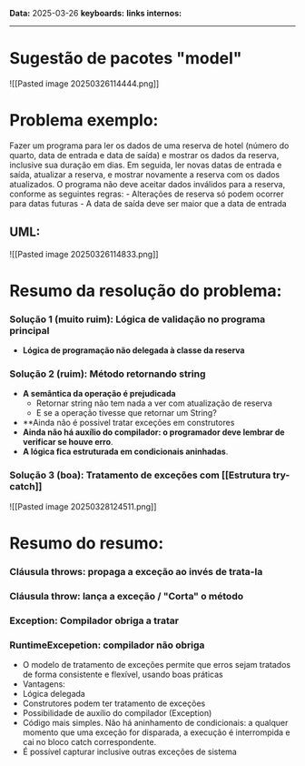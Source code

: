 
**Data:** 2025-03-26
**keyboards:** 
**links internos:** 
___

# Sugestão de pacotes "model"

![[Pasted image 20250326114444.png]]


# Problema exemplo:

Fazer um programa para ler os dados de uma reserva de hotel (número do quarto, data de entrada e data de saída) e mostrar os dados da reserva, inclusive sua duração em dias. Em seguida, ler novas datas de entrada e saída, atualizar a reserva, e mostrar novamente a reserva com os dados atualizados. O programa não deve aceitar dados inválidos para a reserva, conforme as seguintes regras: - Alterações de reserva só podem ocorrer para datas futuras - A data de saída deve ser maior que a data de entrada

## UML:

![[Pasted image 20250326114833.png]]



# Resumo da resolução do problema:


### Solução 1 (muito ruim): Lógica de validação no programa principal

- **Lógica de programação não delegada à classe da reserva**

### Solução 2 (ruim): Método retornando string

- **A semântica da operação é prejudicada**
	- Retornar string não tem nada a ver com atualização de reserva
	- E se a operação tivesse que retornar um String?
- **Ainda não é possivel tratar exceções em construtores
- **Ainda não há auxílio do compilador: o programador deve lembrar de verificar se houve erro**.
- **A lógica fica estruturada em condicionais aninhadas**.

### Solução 3 (boa): Tratamento de exceções com [[Estrutura try-catch]]

![[Pasted image 20250328124511.png]]




# Resumo do resumo:

### **Cláusula throws**: propaga a exceção ao invés de trata-la

### **Cláusula throw**: lança a exceção / "Corta" o método

### **Exception:** Compilador obriga a tratar

### **RuntimeExcepetion**: compilador não obriga

- O modelo de tratamento de exceções permite que erros sejam tratados de forma consistente e flexível, usando boas práticas 
-  Vantagens: 
-  Lógica delegada 
-  Construtores podem ter tratamento de exceções 
-  Possibilidade de auxílio do compilador (Exception) 
- Código mais simples. Não há aninhamento de condicionais: a qualquer momento que uma exceção for disparada, a execução é interrompida e cai no bloco catch correspondente. 
-  É possível capturar inclusive outras exceções de sistema